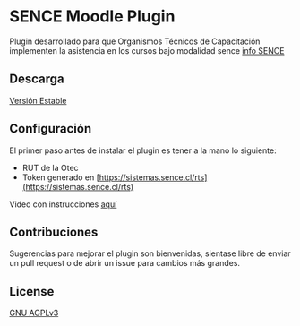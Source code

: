 # SENCE Moodle Plugin
Plugin desarrollado para que Organismos Técnicos de Capacitación implementen la asistencia en los cursos bajo modalidad sence [info SENCE](https://sence.gob.cl/organismos/control-e-learning-otec)

## Descarga
[Versión Estable](#)


## Configuración
El primer paso antes de instalar el plugin es tener a la mano lo siguiente:
* RUT de la Otec
* Token generado en [https://sistemas.sence.cl/rts](https://sistemas.sence.cl/rts)

Video con instrucciones [aquí](https://youtube.com)



## Contribuciones
Sugerencias para mejorar el plugin son bienvenidas, sientase libre de enviar un pull request o de abrir un issue para cambios más grandes.


## License
[GNU AGPLv3](https://choosealicense.com/licenses/agpl-3.0/)